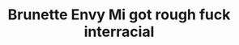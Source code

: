 ---
layout: post
title: Brunette Envy Mi got rough fuck interracial
duration: '12:27'
view: 130
rate: 2
video: 'http://pornmaki.com/embed/2218942'
category: 
 - black
tags: 
 - big-black-cock
priority: 0.9
changefreq: daily
---
